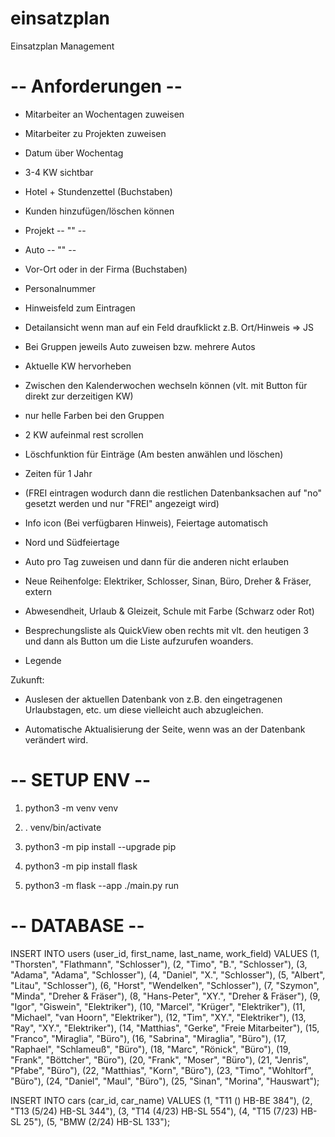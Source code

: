 # einsatzplan
Einsatzplan Management


# -- Anforderungen -- #

- Mitarbeiter an Wochentagen zuweisen
- Mitarbeiter zu Projekten zuweisen
- Datum über Wochentag
- 3-4 KW sichtbar
- Hotel + Stundenzettel (Buchstaben)
- Kunden hinzufügen/löschen können
- Projekt -- "" --
- Auto -- "" --
- Vor-Ort oder in der Firma (Buchstaben)
- Personalnummer
- Hinweisfeld zum Eintragen
- Detailansicht wenn man auf ein Feld draufklickt z.B. Ort/Hinweis
	=> JS
- Bei Gruppen jeweils Auto zuweisen bzw. mehrere Autos
- Aktuelle KW hervorheben
- Zwischen den Kalenderwochen wechseln können (vlt. mit Button für direkt zur derzeitigen KW)
- nur helle Farben bei den Gruppen
- 2 KW aufeinmal rest scrollen




- Löschfunktion für Einträge (Am besten anwählen und löschen)

- Zeiten für 1 Jahr

- (FREI eintragen wodurch dann die restlichen Datenbanksachen auf "no" gesetzt werden und nur "FREI" angezeigt wird)

- Info icon (Bei verfügbaren Hinweis), Feiertage automatisch

- Nord und Südfeiertage

- Auto pro Tag zuweisen und dann für die anderen nicht erlauben

- Neue Reihenfolge: Elektriker, Schlosser, Sinan, Büro, Dreher & Fräser, extern

- Abwesendheit, Urlaub & Gleizeit, Schule mit Farbe (Schwarz oder Rot)

- Besprechungsliste als QuickView oben rechts mit vlt. den heutigen 3 und dann als Button um die Liste aufzurufen woanders.

- Legende


Zukunft:
- Auslesen der aktuellen Datenbank von z.B. den eingetragenen Urlaubstagen, etc. um diese vielleicht auch abzugleichen.

- Automatische Aktualisierung der Seite, wenn was an der Datenbank verändert wird.


# -- SETUP ENV -- #

1. python3 -m venv venv

2. . venv/bin/activate

3. python3 -m pip install --upgrade pip

4. python3 -m pip install flask

5. python3 -m flask --app ./main.py run



# -- DATABASE -- #
INSERT INTO users (user_id, first_name, last_name, work_field) VALUES (1, "Thorsten", "Flathmann", "Schlosser"), (2, "Timo", "B.", "Schlosser"), (3, "Adama", "Adama", "Schlosser"), (4, "Daniel", "X.", "Schlosser"), (5, "Albert", "Litau", "Schlosser"), (6, "Horst", "Wendelken", "Schlosser"), (7, "Szymon", "Minda", "Dreher & Fräser"), (8, "Hans-Peter", "XY.", "Dreher & Fräser"), (9, "Igor", "Giswein", "Elektriker"), (10, "Marcel", "Krüger", "Elektriker"), (11, "Michael", "van Hoorn", "Elektriker"), (12, "Tim", "XY.", "Elektriker"), (13, "Ray", "XY.", "Elektriker"), (14, "Matthias", "Gerke", "Freie Mitarbeiter"), (15, "Franco", "Miraglia", "Büro"), (16, "Sabrina", "Miraglia", "Büro"), (17, "Raphael", "Schlameuß", "Büro"), (18, "Marc", "Rönick", "Büro"), (19, "Frank", "Böttcher", "Büro"), (20, "Frank", "Moser", "Büro"), (21, "Jenris", "Pfabe", "Büro"), (22, "Matthias", "Korn", "Büro"), (23, "Timo", "Wohltorf", "Büro"), (24, "Daniel", "Maul", "Büro"), (25, "Sinan", "Morina", "Hauswart");

INSERT INTO cars (car_id, car_name) VALUES (1, "T11 () HB-BE 384"), (2, "T13 (5/24) HB-SL 344"), (3, "T14 (4/23) HB-SL 554"), (4, "T15 (7/23) HB-SL 25"), (5, "BMW (2/24) HB-SL 133");

